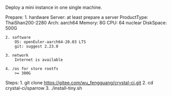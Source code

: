 Deploy a mini instance in one single machine.

Prepare:
	1. hardware
		Server: at least prepare a server
		ProductType: ThaiShan200-2280
		Arch: aarch64
		Memory: 8G
		CPU: 64 nuclear
		DiskSpace: 500G
	
	2. software
		OS: openEuler-aarch64-20.03 LTS
		git: suggest 2.23.0
	
	3. network
		Internet is available

	4. /os for store rootfs
		>= 300G

Steps:
	1. git clone https://gitee.com/wu_fengguang/crystal-ci.git
	2. cd crystal-ci/sparrow
	3. ./install-tiny.sh
